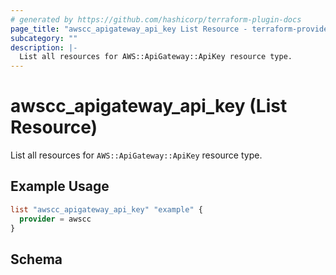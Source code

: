```yaml
---
# generated by https://github.com/hashicorp/terraform-plugin-docs
page_title: "awscc_apigateway_api_key List Resource - terraform-provider-awscc"
subcategory: ""
description: |-
  List all resources for AWS::ApiGateway::ApiKey resource type.
---
```


# awscc_apigateway_api_key (List Resource)

List all resources for `AWS::ApiGateway::ApiKey` resource type.

## Example Usage

```terraform
list "awscc_apigateway_api_key" "example" {
  provider = awscc
}
```

<!-- schema generated by tfplugindocs -->
## Schema
